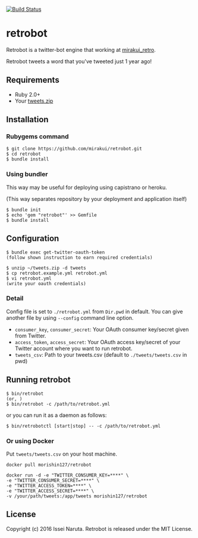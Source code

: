 [![Build Status](https://travis-ci.org/mirakui/retrobot.png?branch=master)](https://travis-ci.org/mirakui/retrobot)

retrobot
=============
Retrobot is a twitter-bot engine that working at [mirakui_retro](https://twitter.com/mirakui_retro).

Retrobot tweets a word that you've tweeted just 1 year ago!

## Requirements

- Ruby 2.0+
- Your [tweets.zip](https://blog.twitter.com/2012/your-twitter-archive)

## Installation

### Rubygems command

```
$ git clone https://github.com/mirakui/retrobot.git
$ cd retrobot
$ bundle install
```

### Using bundler

This way may be useful for deploying using capistrano or heroku.

(This way separates repository by your deployment and application itself)

```
$ bundle init
$ echo 'gem "retrobot"' >> Gemfile
$ bundle install
```

## Configuration

```
$ bundle exec get-twitter-oauth-token
(follow shown instruction to earn required credentials)

$ unzip ~/tweets.zip -d tweets
$ cp retrobot.example.yml retrobot.yml
$ vi retrobot.yml
(write your oauth credentials)
```

### Detail

Config file is set to `./retrobot.yml` from `Dir.pwd` in default.
You can give another file by using `--config` command line option.

- `consumer_key`, `consumer_secret`: Your OAuth consumer key/secret given from Twitter.
- `access_token`, `access_secret`: Your OAuth access key/secret of your Twitter account where you want to run retrobot.
- `tweets_csv`: Path to your tweets.csv (default to `./tweets/tweets.csv` in pwd)

## Running retrobot

```
$ bin/retrobot
(or, )
$ bin/retrobot -c /path/to/retrobot.yml
```

or you can run it as a daemon as follows:

```
$ bin/retrobotctl [start|stop] -- -c /path/to/retrobot.yml
```

### Or using Docker
Put `tweets/tweets.csv` on your host machine.

```shell
docker pull morishin127/retrobot
```
```shell
docker run -d -e "TWITTER_CONSUMER_KEY=****" \
-e "TWITTER_CONSUMER_SECRET=****" \
-e "TWITTER_ACCESS_TOKEN=****" \
-e "TWITTER_ACCESS_SECRET=****" \
-v /your/path/tweets:/app/tweets morishin127/retrobot
```

## License
Copyright (c) 2016 Issei Naruta. Retrobot is released under the MIT License.
